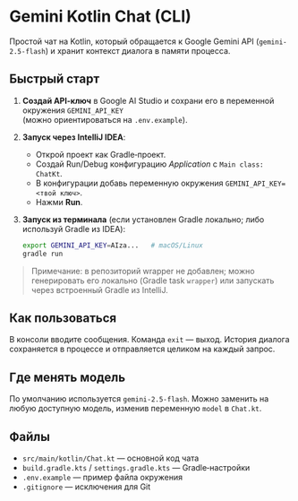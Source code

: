 # Gemini Kotlin Chat (CLI)

Простой чат на Kotlin, который обращается к Google Gemini API (`gemini-2.5-flash`) и хранит контекст диалога в памяти процесса.

## Быстрый старт

1) **Создай API‑ключ** в Google AI Studio и сохрани его в переменной окружения `GEMINI_API_KEY`  
   (можно ориентироваться на `.env.example`).

2) **Запуск через IntelliJ IDEA**:
   - Открой проект как Gradle‑проект.
   - Создай Run/Debug конфигурацию *Application* с `Main class: ChatKt`.
   - В конфигурации добавь переменную окружения `GEMINI_API_KEY=<твой ключ>`.
   - Нажми **Run**.

3) **Запуск из терминала** (если установлен Gradle локально; либо используй Gradle из IDEA):
   ```bash
   export GEMINI_API_KEY=AIza...   # macOS/Linux
   gradle run
   ```

> Примечание: в репозиторий wrapper не добавлен; можно генерировать его локально (Gradle task `wrapper`) или запускать через встроенный Gradle из IntelliJ.

## Как пользоваться
В консоли вводите сообщения. Команда `exit` — выход. История диалога сохраняется в процессе и отправляется целиком на каждый запрос.

## Где менять модель
По умолчанию используется `gemini-2.5-flash`. Можно заменить на любую доступную модель, изменив переменную `model` в `Chat.kt`.

## Файлы
- `src/main/kotlin/Chat.kt` — основной код чата
- `build.gradle.kts` / `settings.gradle.kts` — Gradle‑настройки
- `.env.example` — пример файла окружения
- `.gitignore` — исключения для Git